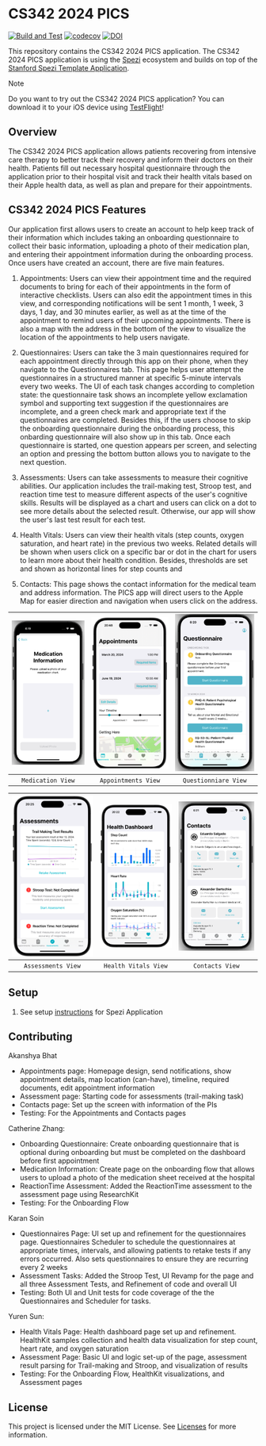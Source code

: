 <!--

This source file is part of the PICS based on the Stanford Spezi Template Application project

SPDX-FileCopyrightText: 2024 Stanford University

SPDX-License-Identifier: MIT

-->

# CS342 2024 PICS

[![Build and Test](https://github.com/CS342/2024-PICS/actions/workflows/build-and-test.yml/badge.svg)](https://github.com/CS342/2024-PICS/actions/workflows/build-and-test.yml)
[![codecov](https://codecov.io/gh/CS342/2024-PICS/graph/badge.svg?token=4vc3Z0TQWh)](https://codecov.io/gh/CS342/2024-PICS)
[![DOI](https://zenodo.org/badge/DOI/10.5281/zenodo.10521603.svg)](https://doi.org/10.5281/zenodo.10521603)

This repository contains the CS342 2024 PICS application.
The CS342 2024 PICS application is using the [Spezi](https://github.com/StanfordSpezi/Spezi) ecosystem and builds on top of the [Stanford Spezi Template Application](https://github.com/StanfordSpezi/SpeziTemplateApplication).

> [!NOTE]  
> Do you want to try out the CS342 2024 PICS application? You can download it to your iOS device using [TestFlight](https://testflight.apple.com/join/oHPpBoKG)!

## Overview
The CS342 2024 PICS application allows patients recovering from intensive care therapy to better track their recovery and inform their doctors on their health. Patients fill out necessary hospital questionnaire through the application prior to their hospital visit and track their health vitals based on their Apple health data, as well as plan and prepare for their appointments. 

## CS342 2024 PICS Features
Our application first allows users to create an account to help keep track of their information which includes taking an onboarding questionnaire to collect their basic information, uploading a photo of their medication plan, and entering their appointment information during the onboarding process. Once users have created an account, there are five main features. 

1. Appointments: Users can view their appointment time and the required documents to bring for each of their appointments in the form of interactive checklists. Users can also edit the appointment times in this view, and corresponding notifications will be sent 1 month, 1 week, 3 days, 1 day, and 30 minutes earlier, as well as at the time of the appointment to remind users of their upcoming appointments. There is also a map with the address in the bottom of the view to visualize the location of the appointments to help users navigate.

2. Questionnaires: Users can take the 3 main questionnaires required for each appointment directly through this app on their phone, when they navigate to the Questionnaires tab. This page helps user attempt the questionnaires in a structured manner at specific 5-minute intervals every two weeks. The UI of each task changes according to completion state: the questionnaire task shows an incomplete yellow exclamation symbol and supporting text suggestion if the questionnaires are incomplete, and a green check mark and appropriate text if the questionnaires are completed. Besides this, if the users choose to skip the onboarding questionnaire during the onboarding process, this onbarding questionnaire will also show up in this tab. Once each questionnaire is started, one question appears per screen, and selecting an option and pressing the bottom button allows you to navigate to the next question.

3. Assessments: Users can take assessments to measure their cognitive abilities. Our application includes the trail-making test, Stroop test, and reaction time test to measure different aspects of the user's cognitive skills. Results will be displayed as a chart and users can click on a dot to see more details about the selected result. Otherwise, our app will show the user's last test result for each test.

4. Health Vitals: Users can view their health vitals (step counts, oxygen saturation, and heart rate) in the previous two weeks. Related details will be shown when users click on a specific bar or dot in the chart for users to learn more about their health condition. Besides, thresholds are set and shown as horizontal lines for step counts and 

5. Contacts: This page shows the contact information for the medical team and address information. The PICS app will direct users to the Apple Map for easier direction and navigation when users click on the address.

|<picture><source media="(prefers-color-scheme: dark)" srcset="Resources/MedicationView~dark.png"><img src="Resources/MedicationView.png" width="250" alt="Screenshot displaying the Medication View." /></picture>|<picture><source media="(prefers-color-scheme: dark)" srcset="Resources/AppointmentView~dark.png"><img src="Resources/AppointmentView.png" width="250" alt="Screenshot displaying the Appointments View." /></picture>|<picture><source media="(prefers-color-scheme: dark)" srcset="Resources/QuestionnaireView~dark.png"><img src="Resources/QuestionnaireView.png" width="250" alt="Screenshot displaying the Questionnaire View." /></picture>|
|:--:|:--:|:--:|
|`Medication View`|`Appointments View`|`Questionniare View`|

|<picture><source media="(prefers-color-scheme: dark)" srcset="Resources/AssessmentView~dark.png"><img src="Resources/AssessmentView.png" width="250" alt="Screenshot displaying the Assessment View." /></picture>|<picture><source media="(prefers-color-scheme: dark)" srcset="Resources/HealthDashboardView~dark.png"><img src="Resources/HealthDashboardView.png" width="250" alt="Screenshot displaying the Health Vitals View." /></picture>|<picture><source media="(prefers-color-scheme: dark)" srcset="Resources/ContactsView~dark.png"><img src="Resources/ContactsView.png" width="250" alt="Screenshot displaying the Contacts View." /></picture>|
|:--:|:--:|:--:|
|`Assessments View`|`Health Vitals View`|`Contacts View`|

## Setup
1. See setup [instructions](https://spezi.health/SpeziTemplateApplication/documentation/templateapplication/setup/) for Spezi Application

## Contributing

Akanshya Bhat
- Appointments page: Homepage design, send notifications, show appointment details, map location (can-have), timeline, required documents, edit appointment information
- Assessment page: Starting code for assessments (trail-making task)
- Contacts page: Set up the screen with information of the PIs
- Testing: For the Appointments and Contacts pages

Catherine Zhang:
- Onboarding Questionnaire: Create onboarding questionnaire that is optional during onboarding but must be completed on the dashboard before first appointment
- Medication Information: Create page on the onboarding flow that allows users to upload a photo of the medication sheet received at the hospital
- ReactionTime Assessment: Added the ReactionTime assessment to the assessment page using ResearchKit
- Testing: For the Onboarding Flow

Karan Soin
- Questionnaires Page: UI set up and refinement for the questionnaires page. Questionnaires Scheduler to schedule the questionnaires at appropriate times, intervals, and allowing patients to retake tests if any errors occurred. Also sets questionnaires to ensure they are recurring every 2 weeks
- Assessment Tasks: Added the Stroop Test, UI Revamp for the page and all three Assessment Tests, and Refinement of code and overall UI
- Testing: Both UI and Unit tests for code coverage of the the Questionnaires and Scheduler for tasks.

Yuren Sun:
- Health Vitals Page: Health dashboard page set up and refinement. HealthKit samples collection and health data visualization for step count, heart rate, and oxygen saturation
- Assessment Page: Basic UI and logic set-up of the page, assessment result parsing for Trail-making and Stroop, and visualization of results
- Testing: For the Onboarding Flow, HealthKit visualizations, and Assessment pages


## License

This project is licensed under the MIT License. See [Licenses](LICENSES) for more information.
